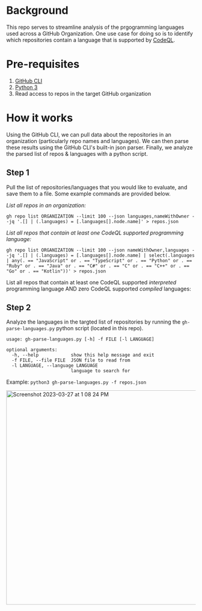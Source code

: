 # Background
This repo serves to streamline analysis of the prgogramming languages used across a GitHub Organization. One use case for doing so is to identify which repositories contain a language that is supported by [CodeQL](https://codeql.github.com/docs/).

# Pre-requisites
1. [GitHub CLI](https://cli.github.com/)
2. [Python 3](https://www.python.org/downloads/)
3. Read access to repos in the target GitHub organization

# How it works
Using the GitHub CLI, we can pull data about the repositories in an organization (particularly repo names and languages). We can then parse these results using the GitHub CLI's built-in json parser. Finally, we analyze the parsed list of repos & languages with a python script.

## Step 1
Pull the list of repositories/languages that you would like to evaluate, and save them to a file. Some example commands are provided below.

_List all repos in an organization:_

`gh repo list ORGANIZATION --limit 100 --json languages,nameWithOwner --jq '.[] | (.languages) = [.languages[].node.name]' > repos.json`

_List all repos that contain at least one CodeQL supported programming language:_

`gh repo list ORGANIZATION --limit 100 --json nameWithOwner,languages --jq '.[] | (.languages) = [.languages[].node.name] | select(.languages | any(. == "JavaScript" or . == "TypeScript" or . == "Python" or . == "Ruby" or . == "Java" or . == "C#" or . == "C" or . == "C++" or . == "Go" or . == "Kotlin"))' > repos.json`

List all repos that contain at least one CodeQL supported _interpreted_ programming language AND zero CodeQL supported _compiled_ languages:


## Step 2
Analyze the languages in the targted list of repositories by running the `gh-parse-languages.py` python script (located in this repo).

```
usage: gh-parse-languages.py [-h] -f FILE [-l LANGUAGE]

optional arguments:
  -h, --help            show this help message and exit
  -f FILE, --file FILE  JSON file to read from
  -l LANGUAGE, --language LANGUAGE
                        language to search for
```

Example: `python3 gh-parse-languages.py -f repos.json`

<img width="570" alt="Screenshot 2023-03-27 at 1 08 24 PM" src="https://user-images.githubusercontent.com/110078080/228015102-af19fa02-2139-41ab-8a07-bd6b47140bda.png">
